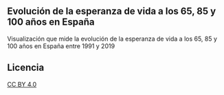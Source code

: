 ## Evolución de la esperanza de vida a los 65, 85 y 100 años en España

Visualización que mide la evolución de la esperanza de vida a los 65, 85 y 100 años en España entre 1991 y 2019

## Licencia

[CC BY 4.0](https://creativecommons.org/licenses/by/4.0/)

